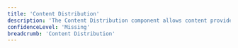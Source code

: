 ```yaml
---
title: 'Content Distribution'
description: 'The Content Distribution component allows content providers to negotiate content distribution with parties willing to host data'
confidenceLevel: 'Missing'
breadcrumb: 'Content Distribution'
---
```


<Header />